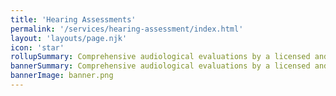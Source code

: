 ```yaml
---
title: 'Hearing Assessments'
permalink: '/services/hearing-assessment/index.html'
layout: 'layouts/page.njk'
icon: 'star'
rollupSummary: Comprehensive audiological evaluations by a licensed and certified audiologist (no referral necessary).
bannerSummary: Comprehensive audiological evaluations by a licensed and certified audiologist (no referral necessary).
bannerImage: banner.png
---
```

